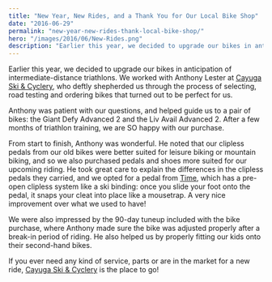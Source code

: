 ```yaml
---
title: "New Year, New Rides, and a Thank You for Our Local Bike Shop"
date: "2016-06-29"
permalink: "new-year-new-rides-thank-local-bike-shop/"
hero: "/images/2016/06/New-Rides.png"
description: "Earlier this year, we decided to upgrade our bikes in anticipation of intermediate-distance triathlons. Cayuga Ski & Cyclery helped us select, road test, and order the perfect bikes."
---
```


Earlier this year, we decided to upgrade our bikes in anticipation of intermediate-distance triathlons. We worked with Anthony Lester at [Cayuga Ski & Cyclery](http://cayugaskiandcyclery.com/), who deftly shepherded us through the process of selecting, road testing and ordering bikes that turned out to be perfect for us.

Anthony was patient with our questions, and helped guide us to a pair of bikes: the Giant Defy Advanced 2 and the Liv Avail Advanced 2. After a few months of triathlon training, we are SO happy with our purchase.

From start to finish, Anthony was wonderful. He noted that our clipless pedals from our old bikes were better suited for leisure biking or mountain biking, and so we also purchased pedals and shoes more suited for our upcoming riding. He took great care to explain the differences in the clipless pedals they carried, and we opted for a pedal from [Time](http://www.timesport.fr/), which has a pre-open clipless system like a ski binding: once you slide your foot onto the pedal, it snaps your cleat into place like a mousetrap. A very nice improvement over what we used to have!

We were also impressed by the 90-day tuneup included with the bike purchase, where Anthony made sure the bike was adjusted properly after a break-in period of riding. He also helped us by properly fitting our kids onto their second-hand bikes.

If you ever need any kind of service, parts or are in the market for a new ride, [Cayuga Ski & Cyclery](http://cayugaskiandcyclery.com/) is the place to go!
